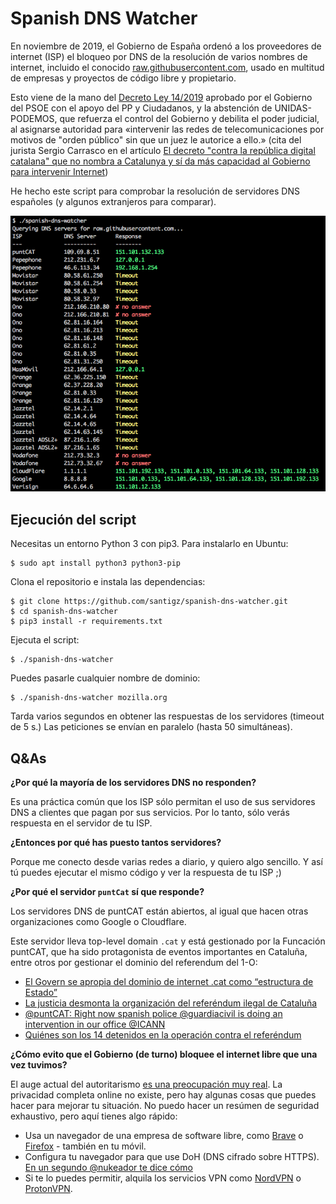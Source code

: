 # Spanish DNS Watcher

En noviembre de 2019, el Gobierno de España ordenó a los proveedores de internet (ISP) el bloqueo por DNS de la resolución de varios nombres de internet, incluido el conocido [raw.githubusercontent.com](raw.githubusercontent.com), usado en multitud de empresas y proyectos de código libre y propietario.

Esto viene de la mano del [Decreto Ley 14/2019](https://boe.es/boe/dias/2019/11/05/pdfs/BOE-A-2019-15790.pdf) aprobado por el Gobierno del PSOE con el apoyo del PP y Ciudadanos, y la abstención de UNIDAS-PODEMOS, que refuerza el control del Gobierno y debilita el poder judicial, al asignarse autoridad para «intervenir las redes de telecomunicaciones por motivos de "orden público" sin que un juez le autorice a ello.» (cita del jurista Sergio Carrasco en el artículo [El decreto "contra la república digital catalana" que no nombra a Catalunya y sí da más capacidad al Gobierno para intervenir Internet](https://www.eldiario.es/tecnologia/Claves-decreto-intervenir-Intervenir-miercoles_0_967653357.html))

He hecho este script para comprobar la resolución de servidores DNS españoles (y algunos extranjeros para comparar).

![Script in action](screenshot.png)


## Ejecución del script

Necesitas un entorno Python 3 con pip3. Para instalarlo en Ubuntu:

    $ sudo apt install python3 python3-pip

Clona el repositorio e instala las dependencias:

    $ git clone https://github.com/santigz/spanish-dns-watcher.git
    $ cd spanish-dns-watcher
    $ pip3 install -r requirements.txt

Ejecuta el script:

    $ ./spanish-dns-watcher

Puedes pasarle cualquier nombre de dominio:

    $ ./spanish-dns-watcher mozilla.org

Tarda varios segundos en obtener las respuestas de los servidores (timeout de 5 s.) Las peticiones se envían en paralelo (hasta 50 simultáneas).


## Q&As

**¿Por qué la mayoría de los servidores DNS no responden?**

Es una práctica común que los ISP sólo permitan el uso de sus servidores DNS a clientes que pagan por sus servicios. Por lo tanto, sólo verás respuesta en el servidor de tu ISP.


**¿Entonces por qué has puesto tantos servidores?**

Porque me conecto desde varias redes a diario, y quiero algo sencillo. Y así tú puedes ejecutar el mismo código y ver la respuesta de tu ISP ;)


**¿Por qué el servidor `puntCat` sí que responde?**

Los servidores DNS de puntCAT están abiertos, al igual que hacen otras organizaciones como Google o Cloudflare.

Este servidor lleva top-level domain `.cat` y está gestionado por la Funcación puntCAT, que ha sido protagonista de eventos importantes en Cataluña, entre otros por gestionar el dominio del referendum del 1-O:
- [El Govern se apropia del dominio de internet .cat como “estructura de Estado”](https://elpais.com/ccaa/2018/10/09/catalunya/1539110244_940549.html)
- [La justicia desmonta la organización del referéndum ilegal de Cataluña](https://elpais.com/ccaa/2017/09/20/catalunya/1505885372_273143.html)
- [@puntCAT: Right now spanish police @guardiacivil is doing an intervention in our office @ICANN](https://twitter.com/puntcat/status/910446518494269440)
- [Quiénes son los 14 detenidos en la operación contra el referéndum](https://www.eldiario.es/catalunya/politica/detenidos-operacion-referendum_0_688731968.html)


**¿Cómo evito que el Gobierno (de turno) bloquee el internet libre que una vez tuvimos?**

El auge actual del autoritarismo [es una preocupación muy real](https://ctxt.es/es/20191106/Firmas/29360/Simona-Levi-Xnet-internet-Espana-China.htm). La privacidad completa online no existe, pero hay algunas cosas que puedes hacer para mejorar tu situación. No puedo hacer un resúmen de seguridad exhaustivo, pero aquí tienes algo rápido:

- Usa un navegador de una empresa de software libre, como [Brave](https://brave.com) o [Firefox](https://firefox.com) - también en tu móvil.
- Configura tu navegador para que use DoH (DNS cifrado sobre HTTPS). [En un segundo @nukeador te dice cómo](https://twitter.com/nukeador/status/1195321546711060480)
- Si te lo puedes permitir, alquila los servicios VPN como [NordVPN](https://nordvpn) o [ProtonVPN](https://protonvpn.com).

